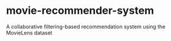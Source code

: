 # movie-recommender-system
A collaborative filtering-based recommendation system using the MovieLens dataset
